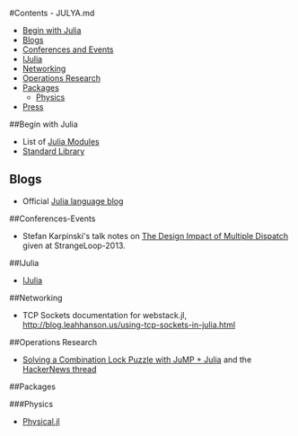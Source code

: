 #Contents - JULYA.md 

* [Begin with Julia](#begin-julia)
* [Blogs](#blogs)
* [Conferences and Events](#conferences-events)
* [IJulia](#iJulia)
* [Networking](#networking)
* [Operations Research](#operations-research)
* [Packages](#packages)
    * [Physics](#physics)
* [Press](#press-articles)



##Begin with Julia
* List of [Julia Modules](http://docs.julialang.org/en/latest/manual/modules/)
* [Standard Library](http://docs.julialang.org/en/latest/stdlib/)



## Blogs
* Official [Julia language blog](http://julialang.org/blog/)



##Conferences-Events
* Stefan Karpinski's talk notes on [The Design Impact of Multiple Dispatch](http://nbviewer.ipython.org/b8fe9dbb36c1427b9f22) given at StrangeLoop-2013.



##IJulia
* [IJulia](https://github.com/JuliaLang/IJulia.jl)
 


##Networking 
* TCP Sockets documentation for webstack.jl, http://blog.leahhanson.us/using-tcp-sockets-in-julia.html


##Operations Research
* [Solving a Combination Lock Puzzle with JuMP + Julia](http://iaindunning.com/2013/combination-locks.html) and the [HackerNews thread](https://news.ycombinator.com/item?id=6425160)


##Packages

###Physics
* [Physical.jl](https://github.com/ggggggggg/Physical.jl)

